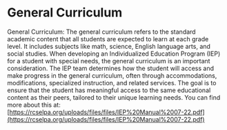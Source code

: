 # General Curriculum
General Curriculum: The general curriculum refers to the standard academic content that all students are expected to learn at each grade level. It includes subjects like math, science, English language arts, and social studies. When developing an Individualized Education Program (IEP) for a student with special needs, the general curriculum is an important consideration. The IEP team determines how the student will access and make progress in the general curriculum, often through accommodations, modifications, specialized instruction, and related services. The goal is to ensure that the student has meaningful access to the same educational content as their peers, tailored to their unique learning needs.
You can find more about this at: [https://rcselpa.org/uploads/files/files/IEP%20Manual%2007-22.pdf](https://rcselpa.org/uploads/files/files/IEP%20Manual%2007-22.pdf)